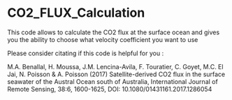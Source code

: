 # CO2_FLUX_Calculation
This code allows to calculate the CO2 flux at the surface ocean and gives you the ability to choose what velocity coefficient you want to use

Please consider citating if this code is helpful for you : 

M.A. Benallal, H. Moussa, J.M. Lencina-Avila, F. Touratier, C. Goyet, M.C. El Jai, N. Poisson & A. Poisson (2017) Satellite-derived CO2 flux in the surface seawater of the Austral Ocean south of Australia, International Journal of Remote Sensing, 38:6, 1600-1625, DOI: 10.1080/01431161.2017.1286054

